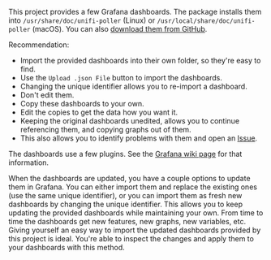 This project provides a few Grafana dashboards. The package installs them into `/usr/share/doc/unifi-poller` (Linux) or `/usr/local/share/doc/unifi-poller` (macOS). You can also [download them from GitHub](https://github.com/davidnewhall/unifi-poller/tree/master/examples).

Recommendation:

- Import the provided dashboards into their own folder, so they're easy to find.
- Use the `Upload .json File` button to import the dashboards.
- Changing the unique identifier allows you to re-import a dashboard.
- Don't edit them. 
- Copy these dashboards to your own. 
- Edit the copies to get the data how you want it.
- Keeping the original dashboards unedited, allows you to continue referencing them, and copying graphs out of them.
- This also allows you to identify problems with them and open an [Issue](https://github.com/davidnewhall/unifi-poller/issues).

The dashboards use a few plugins. See the [Grafana wiki page](Grafana) for that information. 

When the dashboards are updated, you have a couple options to update them in Grafana. You can either import them and replace the existing ones (use the same unique identifier), or you can import them as fresh new dashboards by changing the unique identifier. This allows you to keep updating the provided dashboards while maintaining your own. From time to time the dashboards get new features, new graphs, new variables, etc. Giving yourself an easy way to import the updated dashboards provided by this project is ideal. You're able to inspect the changes and apply them to your dashboards with this method.